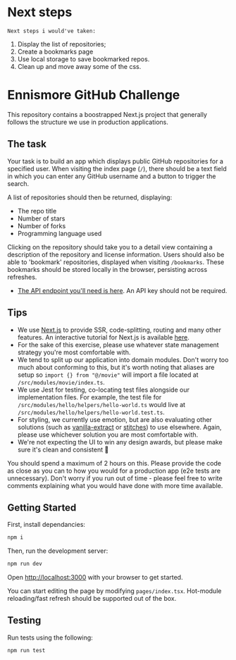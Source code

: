 # Next steps
    Next steps i would've taken:
1. Display the list of repositories;
2. Create a bookmarks page
3. Use local storage to save bookmarked repos.
4. Clean up and move away some of the css.


# Ennismore GitHub Challenge

This repository contains a boostrapped Next.js project that generally follows the structure we use in production applications.

## The task

Your task is to build an app which displays public GitHub repositories for a specified user. When visiting the index page (`/`), there should be a text field in which you can enter any GitHub username and a button to trigger the search.

A list of repositories should then be returned, displaying:

- The repo title
- Number of stars
- Number of forks
- Programming language used

Clicking on the repository should take you to a detail view containing a description of the repository and license information. Users should also be able to 'bookmark' repositories, displayed when visiting `/bookmarks`. These bookmarks should be stored locally in the browser, persisting across refreshes.

- [The API endpoint you'll need is here](https://developer.github.com/v3/repos/#list-repositories-for-a-user). An API key should not be required.

## Tips

- We use [Next.js](https://nextjs.org) to provide SSR, code-splitting, routing and many other features. An interactive tutorial for Next.js is available [here](https://nextjs.org/learn).
- For the sake of this exercise, please use whatever state management strategy you're most comfortable with.
- We tend to split up our application into domain modules. Don't worry too much about conforming to this, but it's worth noting that aliases are setup so `import {} from "@/movie"` will import a file located at `/src/modules/movie/index.ts`.
- We use Jest for testing, co-locating test files alongside our implementation files. For example, the test file for `/src/modules/hello/helpers/hello-world.ts` would live at `/src/modules/hello/helpers/hello-world.test.ts`.
- For styling, we currently use emotion, but are also evaluating other solutions (such as [vanilla-extract](https://vanilla-extract.style/) or [stitches](https://stitches.dev/)) to use elsewhere. Again, please use whichever solution you are most comfortable with.
- We're not expecting the UI to win any design awards, but please make sure it's clean and consistent 🙂

You should spend a maximum of 2 hours on this. Please provide the code as close as you can to how you would for a production app (e2e tests are unnecessary). Don't worry if you run out of time - please feel free to write comments explaining what you would have done with more time available.

## Getting Started

First, install dependancies:

```bash
npm i
```

Then, run the development server:

```bash
npm run dev
```

Open [http://localhost:3000](http://localhost:3000) with your browser to get started.

You can start editing the page by modifying `pages/index.tsx`. Hot-module reloading/fast refresh should be supported out of the box.

## Testing

Run tests using the following:

```bash
npm run test
```
